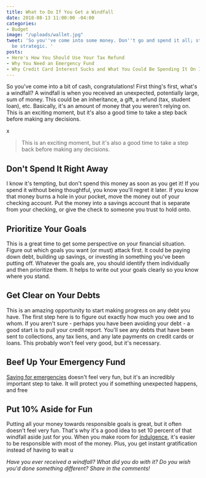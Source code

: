 ```yaml
---
title: What to Do If You Get a Windfall
date: 2018-08-13 11:00:00 -04:00
categories:
- Budget
image: "/uploads/wallet.jpg"
tweet: 'So you''ve come into some money. Don''t go and spend it all; step back and
  be strategic. '
posts:
- Here's How You Should Use Your Tax Refund
- Why You Need an Emergency Fund
- Why Credit Card Interest Sucks and What You Could Be Spending It On Instead
---
```


So you've come into a bit of cash, congratulations! First thing's first, what's a windfall? A windfall is when you received an unexpected, potentially large, sum of money. This could be an inheritance, a gift, a refund (tax, student loan), etc. Basically, it's an amount of money that you weren't relying on. This is an exciting moment, but it's also a good time to take a step back before making any decisions.

x

> This is an exciting moment, but it's also a good time to take a step back before making any decisions.

## Don't Spend It Right Away

I know it's tempting, but don't spend this money as soon as you get it! If you spend it without being thoughtful, you know you'll regret it later. If you know that money burns a hole in your pocket, move the money out of your checking account. Put the money into a savings account that is separate from your checking, or give the check to someone you trust to hold onto.

## Prioritize Your Goals

This is a great time to get some perspective on your financial situation. Figure out which goals you want (or must) attack first. It could be paying down debt, building up savings, or investing in something you've been putting off. Whatever the goals are, you should identify them individually and then prioritize them. It helps to write out your goals clearly so you know where you stand.

## Get Clear on Your Debts

This is an amazing opportunity to start making progress on any debt you have. The first step here is to figure out exactly how much you owe and to whom. If you aren't sure - perhaps you have been avoiding your debt - a good start is to pull your credit report. You'll see any debts that have been sent to collections, any tax liens, and any late payments on credit cards or loans. This probably won't feel very good, but it's necessary. 

## Beef Up Your Emergency Fund

[Saving for emergencies](https://www.maggiegermano.com/blog/you-need-an-emergency-fund) doesn't feel very fun, but it's an incredibly important step to take. It will protect you if something unexpected happens, and free

## Put 10% Aside for Fun

Putting all your money towards responsible goals is great, but it often doesn't feel very fun. That's why it's a good idea to set 10 percent of that windfall aside just for you. When you make room for [indulgence](https://www.maggiegermano.com/blog/why-spending-money-on-happy-is-worth-it/), it's easier to be responsible with most of the money. Plus, you get instant gratification instead of having to wait u

*Have you ever received a windfall? What did you do with it? Do you wish you'd done something different? Share in the comments!*